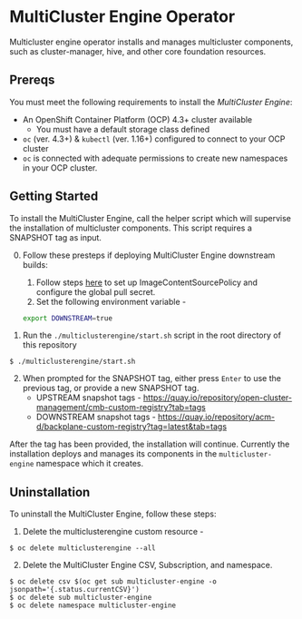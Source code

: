 # MultiCluster Engine Operator

Multicluster engine operator installs and manages multicluster components, such as cluster-manager, hive, and other core foundation resources.

## Prereqs

You must meet the following requirements to install the _MultiCluster Engine_:

- An OpenShift Container Platform (OCP) 4.3+ cluster available
  - You must have a default storage class defined
- `oc` (ver. 4.3+) & `kubectl` (ver. 1.16+) configured to connect to your OCP cluster
- `oc` is connected with adequate permissions to create new namespaces in your OCP cluster.


## Getting Started

To install the MultiCluster Engine, call the helper script which will supervise the installation of multicluster components. This script requires a SNAPSHOT tag as input.

0. Follow these presteps if deploying MultiCluster Engine downstream builds:
    1. Follow steps [here](../README.md#deploying-downstream-builds-snapshots-for-product-quality-engineering) to set up ImageContentSourcePolicy and configure the global pull secret.
    2. Set the following environment variable -
    ```bash
    export DOWNSTREAM=true
    ```

1. Run the `./multiclusterengine/start.sh` script in the root directory of this repository
```
$ ./multiclusterengine/start.sh
```

2. When prompted for the SNAPSHOT tag, either press `Enter` to use the previous tag, or provide a new SNAPSHOT tag.
    - UPSTREAM snapshot tags - https://quay.io/repository/open-cluster-management/cmb-custom-registry?tab=tags
    - DOWNSTREAM snapshot tags - https://quay.io/repository/acm-d/backplane-custom-registry?tag=latest&tab=tags

After the tag has been provided, the installation will continue. Currently the installation deploys and manages its components in the `multicluster-engine` namespace which it creates.

## Uninstallation

To uninstall the MultiCluster Engine, follow these steps:

1. Delete the multiclusterengine custom resource - 
```
$ oc delete multiclusterengine --all
```
2. Delete the MultiCluster Engine CSV, Subscription, and namespace.

```
$ oc delete csv $(oc get sub multicluster-engine -o jsonpath='{.status.currentCSV}')
$ oc delete sub multicluster-engine
$ oc delete namespace multicluster-engine
```